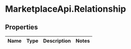# MarketplaceApi.Relationship

## Properties
Name | Type | Description | Notes
------------ | ------------- | ------------- | -------------


